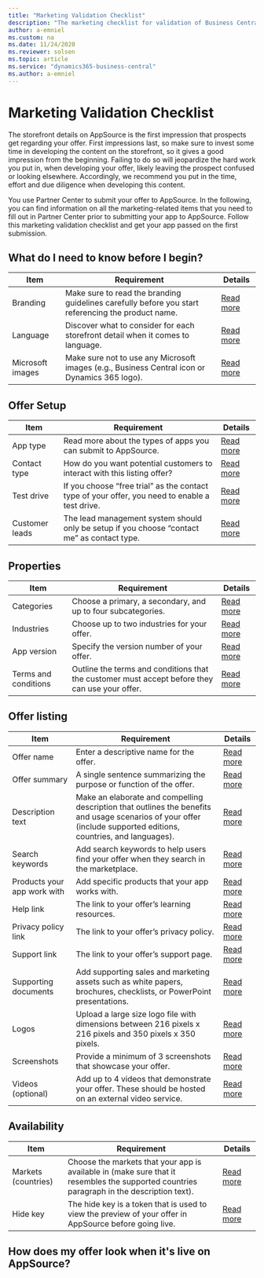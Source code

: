 ```yaml
---
title: "Marketing Validation Checklist"
description: "The marketing checklist for validation of Business Central apps"
author: a-emniel
ms.custom: na
ms.date: 11/24/2020
ms.reviewer: solsen
ms.topic: article
ms.service: "dynamics365-business-central"
ms.author: a-emniel
---
```


# Marketing Validation Checklist

The storefront details on AppSource is the first impression that prospects get regarding your offer. First impressions last, so make sure to invest some time
in developing the content on the storefront, so it gives a good impression from the beginning. Failing to do so will jeopardize the hard work you put in, when
developing your offer, likely leaving the prospect confused or looking elsewhere. Accordingly, we recommend you put in the time, effort and due diligence when developing this content.

You use Partner Center to submit your offer to AppSource. In the following, you can find information on all the marketing-related items that you need to fill out in Partner Center prior to submitting your app to AppSource. Follow this marketing validation checklist and get your app passed on the first submission. 

## What do I need to know before I begin?

|Item | Requirement | Details | 
|-----------|--------------|--------------|
|Branding|Make sure to read the branding guidelines carefully before you start referencing the product name. | [Read more](readiness-checklist-a-languange-branding.md#Branding-requirements) |
|Language| Discover what to consider for each storefront detail when it comes to language. | [Read more](readiness-checklist-a-languange-branding.md#language-requirements)|
|Microsoft images| Make sure not to use any Microsoft images (e.g., Business Central icon or Dynamics 365 logo). | [Read more](readiness-checklist-a-languange-branding.md#Microsoft-images)|


## Offer Setup

|Item | Requirement | Details | 
|-----------|--------------|--------------|
|App type|Read more about the  types of apps you can submit to AppSource. | [Read more](readiness-checklist-a-languange-branding.md) |
|Contact type| How do you want potential customers to interact with this listing offer? | [Read more](readiness-checklist-a-languange-branding.md)|
|Test drive | If you choose “free trial” as the contact type of your offer, you need to enable a test drive. | [Read more](readiness-checklist-a-languange-branding.md)|
|Customer leads| The lead management system should only be setup if you choose “contact me” as contact type.  | [Read more](link)|

## Properties

|Item | Requirement | Details | 
|-----------|--------------|--------------|
|Categories|Choose a primary, a secondary, and up to four subcategories. | [Read more](link) |
|Industries|Choose up to two industries for your offer.| [Read more](link)|
|App version | Specify the version number of your offer. | [Read more](link)|
|Terms and conditions| Outline the terms and conditions that the customer must accept before they can use your offer.  | [Read more](link)|

## Offer listing

|Item | Requirement | Details | 
|-----------|--------------|--------------|
|Offer name |Enter a descriptive name for the offer. | [Read more](link) |
|Offer summary|A single sentence summarizing the purpose or function of the offer.| [Read more](link)|
|Description text | Make an elaborate and compelling description that outlines the benefits and usage scenarios of your offer (include supported editions, countries, and languages). | [Read more](link)|
|Search keywords| Add search keywords to help users find your offer when they search in the marketplace.  | [Read more](link) |
|Products your app work with |Add specific products that your app works with. | [Read more](link) |
|Help link|The link to your offer’s learning resources.| [Read more](link)|
|Privacy policy link | The link to your offer’s privacy policy. | [Read more](link)|
|Support link | The link to your offer’s support page.  | [Read more](link)|
|Supporting documents |Add supporting sales and marketing assets such as white papers, brochures, checklists, or PowerPoint presentations. | [Read more](link) |
|Logos|Upload a large size logo file with dimensions between 216 pixels x 216 pixels and 350 pixels x 350 pixels. | [Read more](link)|
| Screenshots | Provide a minimum of 3 screenshots that showcase your offer. | [Read more](link)|
|Videos (optional)| Add up to 4 videos that demonstrate your offer. These should be hosted on an external video service.  | [Read more](link)|


## Availability 

|Item | Requirement | Details | 
|-----------|--------------|--------------|
|Markets (countries)|Choose the markets that your app is available in (make sure that it resembles the supported countries paragraph in the description text). | [Read more](link) |
|Hide key|The hide key is a token that is used to view the preview of your offer in AppSource before going live.| [Read more](link)|


## How does my offer look when it's live on AppSource? 

<!-- Place picture here -->